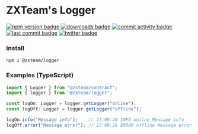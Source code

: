 # ZXTeam's Logger
[![npm version badge](https://img.shields.io/npm/v/@zxteam/logger.svg)](https://www.npmjs.com/package/@zxteam/logger)
[![downloads badge](https://img.shields.io/npm/dm/@zxteam/logger.svg)](https://www.npmjs.org/package/@zxteam/logger)
[![commit activity badge](https://img.shields.io/github/commit-activity/m/zxteamorg/node.logger)](https://github.com/zxteamorg/node.logger/pulse)
[![last commit badge](https://img.shields.io/github/last-commit/zxteamorg/node.logger)](https://github.com/zxteamorg/node.logger/graphs/commit-activity)
[![twitter badge](https://img.shields.io/twitter/follow/zxteamorg?style=social&logo=twitter)](https://twitter.com/zxteamorg)


### Install
```
npm i @zxteam/logger
```

### Examples (TypeScript)
```typescript
import { Logger } from "@zxteam/contract";
import { logger } from "@zxteam/logger";

const logOn: Logger = logger.getLogger("online");
const logOff: Logger = logger.getLogger("offline");

logOn.info("Message info");    // 23:09:28 INFO online Message info
logOff.error("Message error"); // 23:09:29 ERROR offline Message error
```
